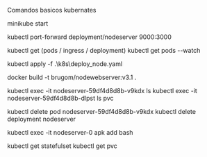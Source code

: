 Comandos basicos kubernates

minikube start

kubectl port-forward deployment/nodeserver 9000:3000

kubectl get (pods / ingress / deployment)
kubectl get pods --watch

kubectl apply -f .\k8s\deploy_node.yaml

docker build -t brugom/nodewebserver:v3.1 .

kubectl exec -it nodeserver-59df4d8d8b-v9kdx ls
kubectl exec -it nodeserver-59df4d8d8b-dlpst ls pvc

kubectl delete pod nodeserver-59df4d8d8b-v9kdx 
kubectl delete deployment nodeserver

kubectl exec -it nodeserver-0 apk add bash

kubectl get statefulset
kubectl get pvc


